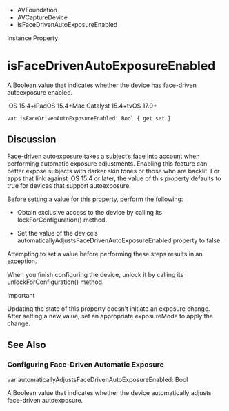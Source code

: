 

- AVFoundation
- AVCaptureDevice
-  isFaceDrivenAutoExposureEnabled 

Instance Property

# isFaceDrivenAutoExposureEnabled

A Boolean value that indicates whether the device has face-driven autoexposure enabled.

iOS 15.4+iPadOS 15.4+Mac Catalyst 15.4+tvOS 17.0+

``` source
var isFaceDrivenAutoExposureEnabled: Bool { get set }
```

## Discussion

Face-driven autoexposure takes a subject’s face into account when performing automatic exposure adjustments. Enabling this feature can better expose subjects with darker skin tones or those who are backlit. For apps that link against iOS 15.4 or later, the value of this property defaults to true for devices that support autoexposure.

Before setting a value for this property, perform the following:

- Obtain exclusive access to the device by calling its lockForConfiguration() method.

- Set the value of the device’s automaticallyAdjustsFaceDrivenAutoExposureEnabled property to false.

Attempting to set a value before performing these steps results in an exception.

When you finish configuring the device, unlock it by calling its unlockForConfiguration() method.

Important

Updating the state of this property doesn’t initiate an exposure change. After setting a new value, set an appropriate exposureMode to apply the change.

## See Also

### Configuring Face-Driven Automatic Exposure

var automaticallyAdjustsFaceDrivenAutoExposureEnabled: Bool

A Boolean value that indicates whether the device automatically adjusts face-driven autoexposure.

